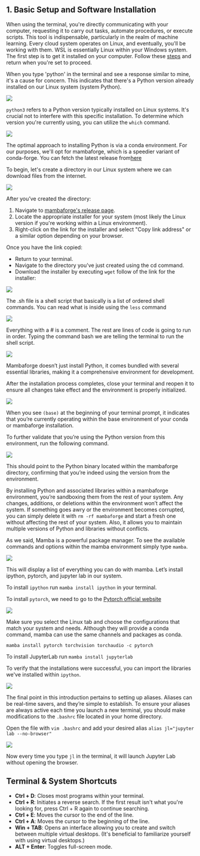 ## 1. Basic Setup and Software Installation

When using the terminal, you're directly communicating with your computer, requesting it to carry out tasks, automate procedures, 
or execute scripts. This tool is indispensable, particularly in the realm of machine learning. Every cloud system operates on Linux, 
and eventually, you'll be working with them.
WSL is essentially Linux within your Windows system. The first step is to get it installed on your computer.
Follow these [steps](https://learn.microsoft.com/en-us/windows/wsl/install) and return when you're set to proceed.

When you type 'python' in the terminal and see a response similar to mine, it's a cause for concern. 
This indicates that there's a Python version already installed on our Linux system (system Python).

![](/images/note1/image1.png)

`python3` refers to a Python version typically installed on Linux systems. It's crucial not to interfere with this specific installation. 
To determine which version you're currently using, you can utilize the `which` command.

![](/images/note1/image2.png)

The optimal approach to installing Python is via a conda environment. For our purposes, we'll opt for mambaforge, which is a speedier variant of conda-forge.
You can fetch the latest release from[here](https://github.com/conda-forge/miniforge)

To begin, let's create a directory in our Linux system where we can download files from the internet.

![](/images/note1/image3.png)

After you’ve created the directory:
1. Navigate to [mambaforge's release page](https://github.com/conda-forge/miniforge).
2. Locate the appropriate installer for your system (most likely the Linux version if you're working within a Linux environment).
3. Right-click on the link for the installer and select "Copy link address" or a similar option depending on your browser.

Once you have the link copied:
* Return to your terminal.
* Navigate to the directory you've just created using the cd command.
* Download the installer by executing `wget` follow of the link for the installer:

![](/images/note1/image4.png)

The .sh file is a shell script that basically is a list of ordered shell commands. 
You can read what is inside using the `less` command

![](/images/note1/image5.png)

Everything with a # is a comment. The rest are lines of code is going to run in order. 
Typing the command bash we are telling the terminal to run the shell script.

![](/images/note1/image6.png)

Mambaforge doesn’t just install Python, it comes bundled with several essential libraries, making it a comprehensive environment for development. 

After the installation process completes, close your terminal and reopen it to ensure all changes take effect and the environment is properly initialized. 

![](/images/note1/image7.png)

When you see `(base)` at the beginning of your terminal prompt, it indicates that you’re currently operating within the base environment of your conda
or mambaforge installation. 

To further validate that you’re using the Python version from this environment, run the following command.

![](/images/note1/image8.png)

This should point to the Python binary located within the mambaforge directory, confirming that you’re indeed using the version from the environment. 

By installing Python and associated libraries within a mambaforge environment, you’re sandboxing them from the rest of your system.
Any changes, additions, or deletions within the environment won’t affect the system. 
If something goes awry or the environment becomes corrupted, you can simply delete it with `rm -rf mambaforge` and start a
fresh one without affecting the rest of your system. Also, it allows you to maintain multiple versions of Python and libraries without conflicts. 

As we said, Mamba is a powerful package manager. To see the available commands and options within the mamba environment simply type `mamba`. 

![](/images/note1/image9.png)

This will display a list of everything you can do with mamba. Let’s install ipython, pytorch, and jupyter lab in our system.

To install `ipython` run `mamba install ipython` in your terminal. 

To install `pytorch`, we need to go to the [Pytorch official website](https://pytorch.org/get-started/locally/)

![](/images/note1/image10.png)

Make sure you select the Linux tab and choose the configurations that match your system and needs. 
Although they will provide a conda command, mamba can use the same channels and packages as conda. 

`mamba install pytorch torchvision torchaudio -c pytorch`

To install JupyterLab  run `mamba install jupyterlab`

To verify that the installations were successful, you can import the libraries we've installed within `ipython`.

![](/images/note1/image11.png)

The final point in this introduction pertains to setting up aliases. Aliases can be real-time savers, and they’re simple to establish. 
To ensure your aliases are always active each time you launch a new terminal, you should make modifications to the `.bashrc` file located in your home directory.

Open the file with `vim .bashrc` and add your desired alias `alias jl="jupyter lab --no-browser"`

![](/images/note1/image12.png)

Now every time you type `jl` in the terminal, it will launch Jupyter Lab without opening the browser. 

## Terminal & System Shortcuts

- **Ctrl + D**: Closes most programs within your terminal.
- **Ctrl + R**: Initiates a reverse search. If the first result isn't what you're looking for, press Ctrl + R again to continue searching.
- **Ctrl + E**: Moves the cursor to the end of the line.
- **Ctrl + A**: Moves the cursor to the beginning of the line.
- **Win + TAB**: Opens an interface allowing you to create and switch between multiple virtual desktops. (It's beneficial to familiarize yourself with using virtual desktops.)
- **ALT + Enter**: Toggles full-screen mode.








